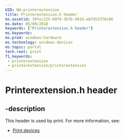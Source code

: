 ```yaml
---
UID: NA:printerextension
title: Printerextension.h header
ms.assetid: 39fec125-0979-3b7b-9916-abfd53378c86
ms.date: 05/09/2018
keywords: ["Printerextension.h header"]
ms.keywords: 
ms.prod: windows-hardware
ms.technology: windows-devices
ms.topic: portal
tech.root: print
f1_keywords:
 - printerextension
 - printerextension/printerextension
---
```


# Printerextension.h header


## -description

This header is used by print. For more information, see:

- [Print devices](../_print/index.md)

